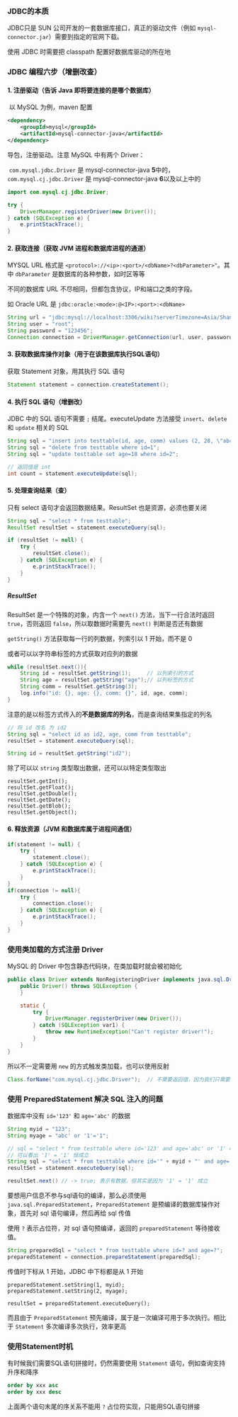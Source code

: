### JDBC的本质

JDBC只是 SUN 公司开发的一套数据库接口，真正的驱动文件（例如 `mysql-connector.jar`）需要到指定的官网下载。

使用 JDBC 时需要把 classpath 配置好数据库驱动的所在地





### JDBC 编程六步（增删改查）

#### 1. 注册驱动（告诉 Java 即将要连接的是哪个数据库）

​	以 MySQL 为例，maven 配置

```xml
<dependency>
    <groupId>mysql</groupId>
    <artifactId>mysql-connector-java</artifactId>
</dependency>
```



导包，注册驱动。注意 MySQL 中有两个 Driver：

​	`com.mysql.jdbc.Driver` 是 mysql-connector-java **5**中的， 
​	`com.mysql.cj.jdbc.Driver` 是 mysql-connector-java **6**以及以上中的

```java
import com.mysql.cj.jdbc.Driver;

try {
    DriverManager.registerDriver(new Driver());
} catch (SQLException e) {
    e.printStackTrace();
}
```



#### 2. 获取连接（获取 JVM 进程和数据库进程的通道）

MYSQL URL 格式是 `<protocol>://<ip>:<port>/<dbName>?<dbParameter>"`。其中 `dbParameter` 是数据库的各种参数，如时区等等

不同的数据库 URL 不尽相同，但都包含协议，IP和端口之类的字段。

如 Oracle URL 是 `jdbc:oracle:<mode>:@<IP>:<port>:<dbName>`

```java
String url = "jdbc:mysql://localhost:3306/wiki?serverTimezone=Asia/Shanghai";
String user = "root";
String password = "123456";
Connection connection = DriverManager.getConnection(url, user, password);
```



#### 3. 获取数据库操作对象（用于在该数据库执行SQL语句）

获取 Statement 对象，用其执行 SQL 语句

```java
Statement statement = connection.createStatement();
```



#### 4. 执行 SQL 语句（增删改）

JDBC 中的 SQL 语句不需要 `;` 结尾。executeUpdate 方法接受 `insert`、`delete` 和 `update` 相关的 SQL

```java
String sql = "insert into testtable(id, age, comm) values (2, 28, \"abcs\")";
String sql = "delete from testtable where id=1";
String sql = "update testtable set age=18 where id=2";

// 返回值是 int
int count = statement.executeUpdate(sql);
```



#### 5. 处理查询结果（查）

只有 select 语句才会返回数据结果。ResultSet 也是资源，必须也要关闭

```java
String sql = "select * from testtable";
ResultSet resultSet = statement.executeQuery(sql);

if (resultSet != null) {
    try {
        resultSet.close();
    } catch (SQLException e) {
        e.printStackTrace();
    }
}
```



##### ResultSet

ResultSet 是一个特殊的对象，内含一个 `next()` 方法，当下一行合法时返回 `true`，否则返回 `false`，所以取数据时需要先 `next()` 判断是否还有数据

`getString()` 方法获取每一行的列数据，列索引以 1 开始，而不是 0

或者可以以字符串标签的方式获取对应列的数据

```java
while (resultSet.next()){
    String id = resultSet.getString(1);		// 以列索引的方式
    String age = resultSet.getString("age");// 以列标签的方式
    String comm = resultSet.getString(3);
    log.info("id: {}, age: {}, comm: {}", id, age, comm);
}
```

注意的是以标签方式传入的**不是数据库的列名**，而是查询结果集指定的列名

```java
// 将 id 改名 为 id2
String sql = "select id as id2, age, comm from testtable";
resultSet = statement.executeQuery(sql);

String id = resultSet.getString("id2");
```



除了可以以 `string` 类型取出数据，还可以以特定类型取出

```
resultSet.getInt();
resultSet.getFloat();
resultSet.getDouble();
resultSet.getDate();
resultSet.getBlob();
resultSet.getObject();
```



#### 6. 释放资源（JVM 和数据库属于进程间通信）

```java
if(statement != null) {
    try {
    	statement.close();
    } catch (SQLException e) {
    	e.printStackTrace();
    }
}
if(connection != null){
    try {
    	connection.close();
    } catch (SQLException e) {
    	e.printStackTrace();
    }
}
```





### 使用类加载的方式注册 Driver

MySQL 的 Driver 中包含静态代码块，在类加载时就会被初始化

```java
public class Driver extends NonRegisteringDriver implements java.sql.Driver {
    public Driver() throws SQLException {
    }

    static {
        try {
            DriverManager.registerDriver(new Driver());
        } catch (SQLException var1) {
            throw new RuntimeException("Can't register driver!");
        }
    }
}
```

所以不一定需要用 `new` 的方式触发类加载，也可以使用反射

```java
Class.forName("com.mysql.cj.jdbc.Driver");	// 不需要返回值，因为我们只需要类加载时初始化的动作
```



### 使用 PreparedStatement 解决 SQL 注入的问题

数据库中没有 `id='123'` 和 `age='abc'` 的数据

```java
String myid = "123";
String myage = "abc' or '1'='1";

// sql = "select * from testtable where id='123' and age='abc' or '1' = '1'"
// 可以看出 '1' = '1' 恒成立
String sql = "select * from testtable where id='" + myid + "' and age='" + myage + "'";
resultSet = statement.executeQuery(sql);

resultSet.next() // -> true; 表示有数据，但其实是因为 '1' = '1' 成立
```



要想用户信息不参与sql语句的编译，那么必须使用 `java.sql.PreparedStatement`，`PreparedStatement` 是预编译的数据库操作对象，首先对 sql 语句编译，然后再给 sql 传值

使用 `?` 表示占位符，对 sql 语句预编译，返回的 `preparedStatement` 等待接收值。

```java
String preparedSql = "select * from testtable where id=? and age=?";
preparedStatement = connection.prepareStatement(preparedSql);
```

传值时下标从 1 开始，JDBC 中下标都是从 1 开始

```
preparedStatement.setString(1, myid);
preparedStatement.setString(2, myage);

resultSet = preparedStatement.executeQuery();
```

而且由于 `PreparedStatement` 预先编译，属于是一次编译可用于多次执行。相比于 `Statement` 多次编译多次执行，效率更高



### 使用Statement时机

有时候我们需要SQL语句拼接时，仍然需要使用 `Statement` 语句，例如查询支持升序和降序

```sql
order by xxx asc
order by xxx desc
```

上面两个语句末尾的序关系不能用 `?` 占位符实现，只能用SQL语句拼接

